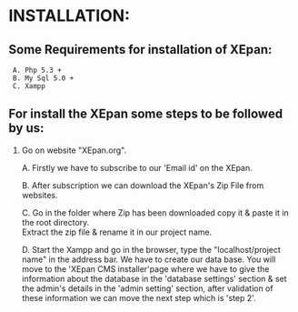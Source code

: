 # INSTALLATION:

## Some Requirements for installation of XEpan:
     A. Php 5.3 +
     B. My Sql 5.0 +
     C. Xampp 

## For install the XEpan some steps to be followed by us:
1. Go on website "XEpan.org".

   A. Firstly we have to subscribe to our 'Email id' on the XEpan.
   
   B. After subscription we can download the XEpan's Zip File from websites.
    
   C. Go in the folder where Zip has been downloaded copy it & paste it in the root directory.   
       Extract the zip file & rename it in our project name.
   
   D. Start the Xampp and go in the browser, type the "localhost/project name" in the address bar.
       We have to create our data base. 
       You will move to the 'XEpan CMS installer'page where we have to give the information about the database
       in the 'database settings' section & set the admin's details in the 'admin setting' section, after 
       validation of these information we can move the next step which is 'step 2'. 
       